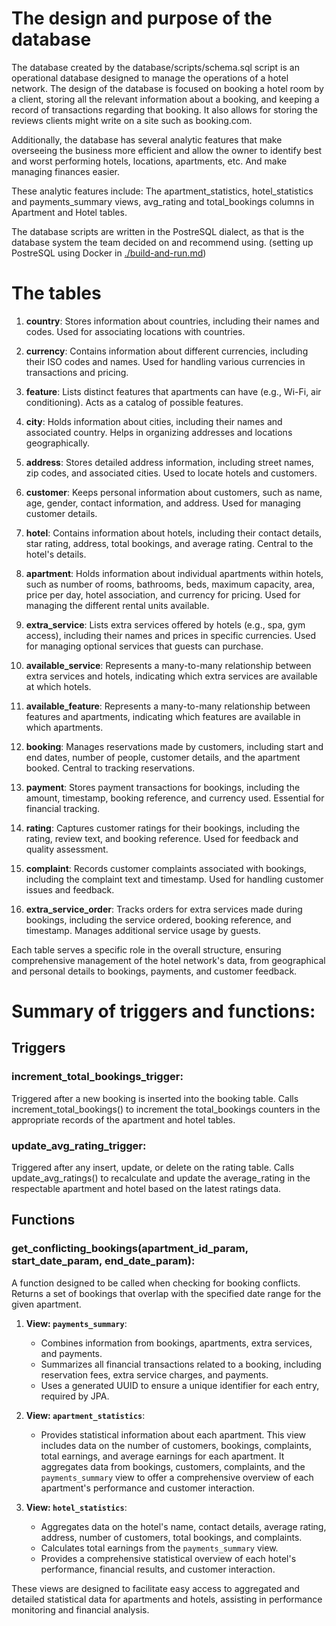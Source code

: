 # The design and purpose of the database

The database created by the database/scripts/schema.sql script is an operational database designed to manage
the operations of a hotel network. The design of the database is focused on booking a hotel room by a client,
storing all the relevant information about a booking, and keeping a record of transactions regarding that booking.
It also allows for storing the reviews clients might write on a site such as booking.com.

Additionally, the database has several analytic features that make overseeing the business more efficient and allow
the owner to identify best and worst performing hotels, locations, apartments, etc. And make managing finances easier.

These analytic features include:
The apartment_statistics, hotel_statistics and payments_summary views,
avg_rating and total_bookings columns in Apartment and Hotel tables.

The database scripts are written in the PostreSQL dialect, as that is the database system the team decided on and
recommend using. (setting up PostreSQL using Docker in [./build-and-run.md](./build-and-run.md))

# The tables

1. **country**: Stores information about countries, including their names and codes. Used for associating locations with
   countries.

2. **currency**: Contains information about different currencies, including their ISO codes and names. Used for handling
   various currencies in transactions and pricing.

3. **feature**: Lists distinct features that apartments can have (e.g., Wi-Fi, air conditioning). Acts as a catalog of
   possible features.

4. **city**: Holds information about cities, including their names and associated country. Helps in organizing addresses
   and locations geographically.

5. **address**: Stores detailed address information, including street names, zip codes, and associated cities. Used to
   locate hotels and customers.

6. **customer**: Keeps personal information about customers, such as name, age, gender, contact information, and
   address. Used for managing customer details.

7. **hotel**: Contains information about hotels, including their contact details, star rating, address, total bookings,
   and average rating. Central to the hotel's details.

8. **apartment**: Holds information about individual apartments within hotels, such as number of rooms, bathrooms, beds,
   maximum capacity, area, price per day, hotel association, and currency for pricing. Used for managing the different
   rental units available.

9. **extra_service**: Lists extra services offered by hotels (e.g., spa, gym access), including their names and prices
   in specific currencies. Used for managing optional services that guests can purchase.

10. **available_service**: Represents a many-to-many relationship between extra services and hotels, indicating which
    extra services are available at which hotels.

11. **available_feature**: Represents a many-to-many relationship between features and apartments, indicating which
    features are available in which apartments.

12. **booking**: Manages reservations made by customers, including start and end dates, number of people, customer
    details, and the apartment booked. Central to tracking reservations.

13. **payment**: Stores payment transactions for bookings, including the amount, timestamp, booking reference, and
    currency used. Essential for financial tracking.

14. **rating**: Captures customer ratings for their bookings, including the rating, review text, and booking reference.
    Used for feedback and quality assessment.

15. **complaint**: Records customer complaints associated with bookings, including the complaint text and timestamp.
    Used for handling customer issues and feedback.

16. **extra_service_order**: Tracks orders for extra services made during bookings, including the service ordered,
    booking reference, and timestamp. Manages additional service usage by guests.

Each table serves a specific role in the overall structure, ensuring comprehensive management of the hotel network's
data, from geographical and personal details to bookings, payments, and customer feedback.

# Summary of triggers and functions:

## Triggers

### increment_total_bookings_trigger:

Triggered after a new booking is inserted into the booking table.
Calls increment_total_bookings() to increment the total_bookings counters in the appropriate records of the apartment
and hotel tables.

### update_avg_rating_trigger:

Triggered after any insert, update, or delete on the rating table.
Calls update_avg_ratings() to recalculate and update the average_rating in the respectable apartment and hotel based on
the latest ratings data.

## Functions

### get_conflicting_bookings(apartment_id_param, start_date_param, end_date_param):

A function designed to be called when checking for booking conflicts.
Returns a set of bookings that overlap with the specified date range for the given apartment.

1. **View: `payments_summary`**:
    - Combines information from bookings, apartments, extra services, and payments.
    - Summarizes all financial transactions related to a booking, including reservation fees, extra service charges, and
      payments.
    - Uses a generated UUID to ensure a unique identifier for each entry, required by JPA.

2. **View: `apartment_statistics`**:
    - Provides statistical information about each apartment. This view includes data on the number of
      customers, bookings, complaints, total earnings, and average earnings for each apartment. It aggregates data from
      bookings, customers, complaints, and the `payments_summary` view to offer a comprehensive overview of each
      apartment's performance and customer interaction.

3. **View: `hotel_statistics`**:
    - Aggregates data on the hotel's name, contact details, average rating, address, number of customers, total
      bookings, and complaints.
    - Calculates total earnings from the `payments_summary` view.
    - Provides a comprehensive statistical overview of each hotel's performance, financial results, and customer
      interaction.

These views are designed to facilitate easy access to aggregated and detailed statistical data for apartments and
hotels, assisting in performance monitoring and financial analysis.